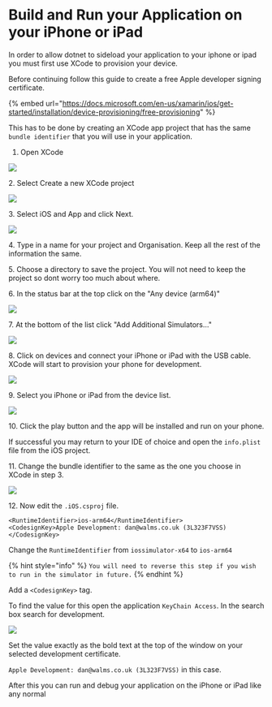 # Build and Run your Application on your iPhone or iPad

In order to allow dotnet to sideload your application to your iphone or ipad you must first use XCode to provision your device.

Before continuing follow this guide to create a free Apple developer signing certificate.

{% embed url="https://docs.microsoft.com/en-us/xamarin/ios/get-started/installation/device-provisioning/free-provisioning" %}

This has to be done by creating an XCode app project that has the same `bundle identifier` that you will use in your application.



1. Open XCode

![](<../../../.gitbook/assets/Screenshot 2022-03-17 at 12.09.54.png>)

2\. Select Create a new XCode project

![](<../../../.gitbook/assets/image (36).png>)

3\. Select iOS and App and click Next.

![](<../../../.gitbook/assets/image (30).png>)

4\. Type in a name for your project and Organisation. Keep all the rest of the information the same.

5\. Choose a directory to save the project. You will not need to keep the project so dont worry too much about where.

6\. In the status bar at the top click on the "Any device (arm64)"

![](<../../../.gitbook/assets/image (35).png>)

7\. At the bottom of the list click "Add Additional Simulators..."

![](<../../../.gitbook/assets/image (32).png>)

8\. Click on devices and connect your iPhone or iPad with the USB cable. XCode will start to provision your phone for development.

![](<../../../.gitbook/assets/Screenshot 2022-03-17 at 12.19.06.png>)

9\. Select you iPhone or iPad from the device list.

![](<../../../.gitbook/assets/image (24).png>)

10\. Click the play button and the app will be installed and run on your phone.

If successful you may return to your IDE of choice and open the `info.plist` file from the iOS project.

11\. Change the bundle identifier to the same as the one you choose in XCode in step 3.

![](<../../../.gitbook/assets/image (18).png>)

12\. Now edit the `.iOS.csproj` file.

```
<RuntimeIdentifier>ios-arm64</RuntimeIdentifier>
<CodesignKey>Apple Development: dan@walms.co.uk (3L323F7VSS)</CodesignKey>
```

Change the `RuntimeIdentifier` from `iossimulator-x64` to `ios-arm64`

{% hint style="info" %}
`You will need to reverse this step if you wish to run in the simulator in future.`
{% endhint %}

Add a `<CodesignKey>` tag.

To find the value for this open the application `KeyChain Access`. In the search box search for development.

![](<../../../.gitbook/assets/image (31).png>)

Set the value exactly as the bold text at the top of the window on your selected development certificate.&#x20;

`Apple Development: dan@walms.co.uk (3L323F7VSS)` in this case.



After this you can run and debug your application on the iPhone or iPad like any normal
